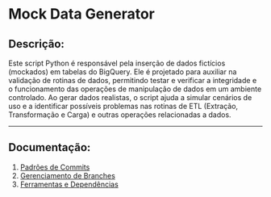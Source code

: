 # **Mock Data Generator**

## Descrição:

Este script Python é responsável pela inserção de dados fictícios (mockados) em tabelas do BigQuery. Ele é projetado para auxiliar na validação de rotinas de dados, permitindo testar e verificar a integridade e o funcionamento das operações de manipulação de dados em um ambiente controlado. Ao gerar dados realistas, o script ajuda a simular cenários de uso e a identificar possíveis problemas nas rotinas de ETL (Extração, Transformação e Carga) e outras operações relacionadas a dados.

----

## Documentação:

1. [Padrões de Commits](docs/commit-patterns.md)  
2. [Gerenciamento de Branches](/docs/branch-management.md)
3. [Ferramentas e Dependências](/docs/tools-and-dependencies.md)